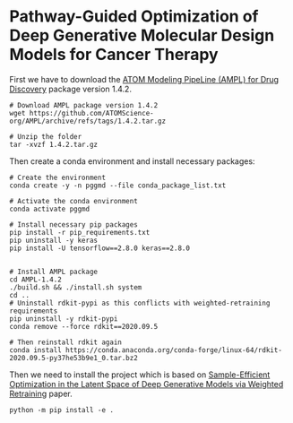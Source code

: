 # Pathway-Guided Optimization of Deep Generative Molecular Design Models for Cancer Therapy

First we have to download the [ATOM Modeling PipeLine (AMPL) for Drug Discovery](https://github.com/ATOMScience-org/AMPL) package version 1.4.2.
```
# Download AMPL package version 1.4.2
wget https://github.com/ATOMScience-org/AMPL/archive/refs/tags/1.4.2.tar.gz

# Unzip the folder
tar -xvzf 1.4.2.tar.gz
```

Then create a conda environment and install necessary packages:
```
# Create the environment
conda create -y -n pggmd --file conda_package_list.txt

# Activate the conda environment
conda activate pggmd

# Install necessary pip packages
pip install -r pip_requirements.txt
pip uninstall -y keras
pip install -U tensorflow==2.8.0 keras==2.8.0


# Install AMPL package
cd AMPL-1.4.2
./build.sh && ./install.sh system
cd ..
# Uninstall rdkit-pypi as this conflicts with weighted-retraining requirements
pip uninstall -y rdkit-pypi
conda remove --force rdkit==2020.09.5

# Then reinstall rdkit again
conda install https://conda.anaconda.org/conda-forge/linux-64/rdkit-2020.09.5-py37he53b9e1_0.tar.bz2
```

Then we need to install the project which is based on [Sample-Efficient Optimization in the Latent Space of Deep Generative Models via Weighted Retraining](https://github.com/cambridge-mlg/weighted-retraining) paper.
```
python -m pip install -e .
```